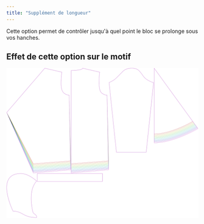 ```yaml
---
title: "Supplément de longueur"
---
```


Cette option permet de contrôler jusqu'à quel point le bloc se prolonge sous vos hanches.

## Effet de cette option sur le motif

![Cette image montre l'effet de cette option en superposant plusieurs variantes qui ont une valeur différente pour cette option](yuri_lengthbonus_sample.svg "Effet de cette option sur le motif")

